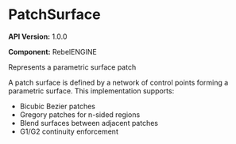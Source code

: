 # PatchSurface

**API Version:** 1.0.0

**Component:** RebelENGINE

Represents a parametric surface patch

A patch surface is defined by a network of control points forming
a parametric surface. This implementation supports:
- Bicubic Bezier patches
- Gregory patches for n-sided regions
- Blend surfaces between adjacent patches
- G1/G2 continuity enforcement

